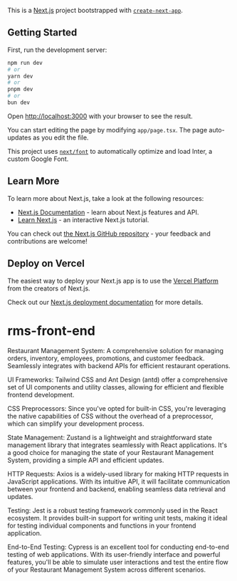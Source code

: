 This is a [Next.js](https://nextjs.org/) project bootstrapped with [`create-next-app`](https://github.com/vercel/next.js/tree/canary/packages/create-next-app).

## Getting Started

First, run the development server:

```bash
npm run dev
# or
yarn dev
# or
pnpm dev
# or
bun dev
```

Open [http://localhost:3000](http://localhost:3000) with your browser to see the result.

You can start editing the page by modifying `app/page.tsx`. The page auto-updates as you edit the file.

This project uses [`next/font`](https://nextjs.org/docs/basic-features/font-optimization) to automatically optimize and load Inter, a custom Google Font.

## Learn More

To learn more about Next.js, take a look at the following resources:

- [Next.js Documentation](https://nextjs.org/docs) - learn about Next.js features and API.
- [Learn Next.js](https://nextjs.org/learn) - an interactive Next.js tutorial.

You can check out [the Next.js GitHub repository](https://github.com/vercel/next.js/) - your feedback and contributions are welcome!

## Deploy on Vercel

The easiest way to deploy your Next.js app is to use the [Vercel Platform](https://vercel.com/new?utm_medium=default-template&filter=next.js&utm_source=create-next-app&utm_campaign=create-next-app-readme) from the creators of Next.js.

Check out our [Next.js deployment documentation](https://nextjs.org/docs/deployment) for more details.

# rms-front-end
Restaurant Management System: A comprehensive solution for managing orders, inventory, employees, promotions, and customer feedback. Seamlessly integrates with backend APIs for efficient restaurant operations.

UI Frameworks: Tailwind CSS and Ant Design (antd) offer a comprehensive set of UI components and utility classes, allowing for efficient and flexible frontend development.

CSS Preprocessors: Since you've opted for built-in CSS, you're leveraging the native capabilities of CSS without the overhead of a preprocessor, which can simplify your development process.

State Management: Zustand is a lightweight and straightforward state management library that integrates seamlessly with React applications. It's a good choice for managing the state of your Restaurant Management System, providing a simple API and efficient updates.

HTTP Requests: Axios is a widely-used library for making HTTP requests in JavaScript applications. With its intuitive API, it will facilitate communication between your frontend and backend, enabling seamless data retrieval and updates.

Testing: Jest is a robust testing framework commonly used in the React ecosystem. It provides built-in support for writing unit tests, making it ideal for testing individual components and functions in your frontend application.

End-to-End Testing: Cypress is an excellent tool for conducting end-to-end testing of web applications. With its user-friendly interface and powerful features, you'll be able to simulate user interactions and test the entire flow of your Restaurant Management System across different scenarios.